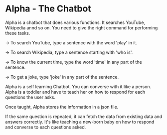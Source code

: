 # Alpha - The Chatbot

Alpha is a chatbot that does various functions. 
It searches YouTube, Wikipedia annd so on. 
You need to give the right command for performing these tasks. 


-> To search YouTube, type a sentence with the word 'play' in it.

-> To search Wikipedia, type a sentence starting with 'who is'.

-> To know the current time, type the word 'time' in any part of the sentence.

-> To get a joke, type 'joke' in any part of the sentence.



Alpha is a self learning Chatbot. You can converse with it like a person. 
Alpha is a toddler and have to teach her on how to respond for each questions the user asks.

Once taught, Alpha stores the information in a json file.

If the same question is repeated, it can fetch the data from existing data and answers correctly. 
It's like teaching a new-born baby on how to respond and converse to each questions asked.
